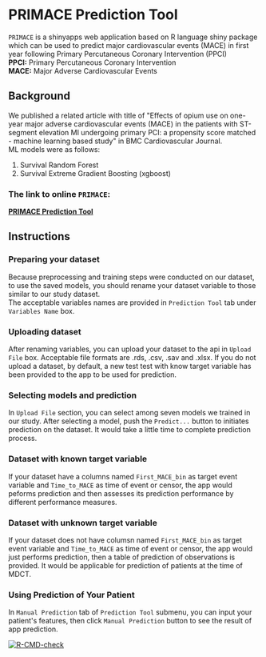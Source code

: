 # PRIMACE Prediction Tool
`PRIMACE` is a shinyapps web application based on R language shiny package which can be used to predict major cardiovascular events (MACE) in first year following Primary Percutaneous Coronary Intervention (PPCI)  
**PPCI:** Primary Percutaneous Coronary Intervention  
**MACE:** Major Adverse Cardiovascular Events

## Background
We published a related article with title of "Effects of opium use on one-year major adverse cardiovascular events (MACE) in the patients with ST-segment elevation MI undergoing primary PCI: a propensity score matched - machine learning based study" in BMC Cardiovascular Journal.  
ML models were as follows:  
 1. Survival Random Forest
 2. Survival Extreme Gradient Boosting (xgboost)

### The link to online `PRIMACE`:
**[PRIMACE Prediction Tool](https://behnam-hedayat.shinyapps.io/primace)**

## Instructions

### Preparing your dataset
Because preprocessing and training steps were conducted on our dataset, to use the saved models, you should rename your dataset variable to those similar to our study dataset.  
The acceptable variables names are provided in `Prediction Tool` tab under `Variables Name` box.

### Uploading dataset
After renaming variables, you can upload your dataset to the api in `Upload File` box. Acceptable file formats are .rds, .csv, .sav and .xlsx. 
If you do not upload a dataset, by default, a new test test with know target variable has been provided to the app to be used for prediction.

### Selecting models and prediction

In `Upload File` section, you can select among seven models we trained in our study. After selecting a model, push the `Predict...` button to initiates prediction on the dataset. It would take a little time to complete prediction process.

### Dataset with known target variable
If your dataset have a columns named `First_MACE_bin` as target event variable and `Time_to_MACE` as time of event or censor, the app would peforms prediction and then assesses its prediction performance by different performance measures.


### Dataset with unknown target variable
If your dataset does not have columsn named `First_MACE_bin` as target event variable and `Time_to_MACE` as time of event or censor, the app would just performs prediction, then a table of prediction of observations is provided. It would be applicable for prediction of patients at the time of MDCT.

### Using Prediction of Your Patient
In `Manual Prediction` tab of `Prediction Tool` submenu, you can input your patient's features, then click `Manual Prediction` button to see the result of app prediction.

<!-- badges: start -->
[![R-CMD-check](https://github.com/hedayatbehnam/primace/workflows/R-CMD-check/badge.svg)](https://github.com/hedayatbehnam/primace/actions)
<!-- badges: end -->

